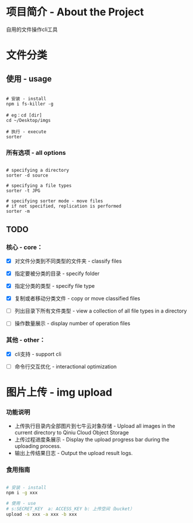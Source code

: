 # 项目简介 - About the Project 

自用的文件操作cli工具

# 文件分类

## 使用 - usage

```shell

# 安装 - install
npm i fs-killer -g

# eg：cd [dir]
cd ~/Desktop/imgs

# 执行 - execute
sorter

```

### 所有选项 - all options

```shell

# specifying a directory
sorter -d source

# specifying a file types
sorter -t JPG

# specifying sorter mode - move files
# if not specified, replication is performed
sorter -m 

```

## TODO

### 核心 - core：

- [x] 对文件分类到不同类型的文件夹 - classify files

- [x] 指定要被分类的目录 - specify folder

- [x] 指定分类的类型 - specify file type

- [x] 复制或者移动分类文件 - copy or move classified files

- [ ] 列出目录下所有文件类型 - view a collection of all file types in a directory

- [ ] 操作数量展示 - display number of operation files

### 其他 - other：
  - [x] cli支持 - support cli

  - [ ] 命令行交互优化 - interactional optimization
  

# 图片上传 - img upload 

### 功能说明

- 上传执行目录内全部图片到七牛云对象存储 - Upload all images in the current directory to Qiniu Cloud Object Storage
- 上传过程进度条展示 - Display the upload progress bar during the uploading process.
- 输出上传结果日志 - Output the upload result logs.

### 食用指南

```bash

# 安装 - install
npm i -g xxx

# 使用 - use
# s:SECRET_KEY  a: ACCESS_KEY b: 上传空间（bucket）
upload -s xxx -a xxx -b xxx

```
